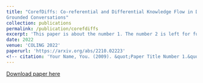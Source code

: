 ```yaml
---
title: "CorefDiffs: Co-referential and Differential Knowledge Flow in Document
Grounded Conversations"
collection: publications
permalink: /publication/corefdiffs
excerpt: 'This paper is about the number 1. The number 2 is left for future work.'
date: 2022
venue: 'COLING 2022'
paperurl: 'https://arxiv.org/abs/2210.02223'
<!-- citation: 'Your Name, You. (2009). &quot;Paper Title Number 1.&quot; <i>Journal 1</i>. 1(1).' -->
---
```


[Download paper here](https://arxiv.org/pdf/2210.02223.pdf)

<!-- Recommended citation: Your Name, You. (2009). "Paper Title Number 1." <i>Journal 1</i>. 1(1). -->
